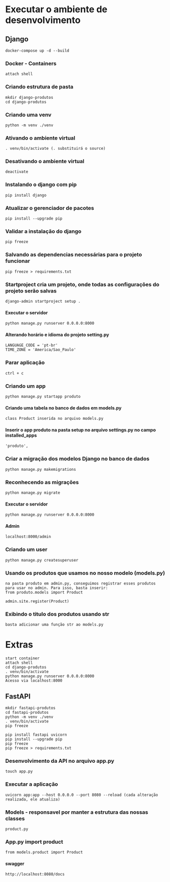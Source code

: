 ﻿# Executar o ambiente de desenvolvimento
## Django
```
docker-compose up -d --build
```

### Docker - Containers
```
attach shell
```

### Criando estrutura de pasta
```
mkdir django-produtos
cd django-produtos
```

### Criando uma venv
```
python -m venv ./venv
```

### Ativando o ambiente virtual
```
. venv/bin/activate (. substituirá o source)
```

### Desativando o ambiente virtual
```
deactivate
```

### Instalando o django com pip
```
pip install django
```

### Atualizar o gerenciador de pacotes
```
pip install --upgrade pip
```

### Validar a instalação do django
```
pip freeze
```

### Salvando as dependencias necessárias para o projeto funcionar
```
pip freeze > requirements.txt
```

### Startproject cria um projeto, onde todas as configurações do projeto serão salvas
```
django-admin startproject setup .
```

#### Executar o servidor 
```
python manage.py runserver 0.0.0.0:8000
```

#### Alterando horário e idioma do projeto setting.py
```
LANGUAGE_CODE = 'pt-br'
TIME_ZONE = 'America/Sao_Paulo'
```

### Parar aplicação
```
ctrl + c
```

### Criando um app
```
python manage.py startapp produto
```

#### Criando uma tabela no banco de dados em models.py
```
class Product inserida no arquivo models.py
```

#### Inserir o app produto na pasta setup no arquivo settings.py no campo installed_apps
```
'produto',
```

### Criar a migração dos modelos Django no banco de dados
```
python manage.py makemigrations
```

### Reconhecendo as migrações
```
python manage.py migrate
```

#### Executar o servidor
```
python manage.py runserver 0.0.0.0:8000
```

#### Admin
```
localhost:8000/admin
```

### Criando um user
```
python manage.py createsuperuser
```

### Usando os produtos que usamos no nosso modelo (models.py)
```
na pasta produto em admin.py, conseguimos registrar esses produtos para usar no admin. Para isso, basta inserir:
from produto.models import Product

admin.site.register(Product)
```


### Exibindo o titulo dos produtos usando str
```
basta adicionar uma função str ao models.py
```

# Extras
```
start container
attach shell
cd django-produtos
. venv/bin/activate
python manage.py runserver 0.0.0.0:8000
Acesso via localhost:8000
```

## FastAPI
```
mkdir fastapi-produtos
cd fastapi-produtos
python -m venv ./venv
. venv/bin/activate
pip freeze

pip install fastapi uvicorn
pip install --upgrade pip
pip freeze
pip freeze > requirements.txt
```

### Desenvolvimento da API no arquivo app.py
```
touch app.py
```

### Executar a aplicação
```
uvicorn app:app --host 0.0.0.0 --port 8080 --reload (cada alteração realizada, ele atualiza)
```

### Models - responsavel por manter a estrutura das nossas classes
```
product.py
```

### App.py import product
```
from models.product import Product
```

#### swagger
```
http://localhost:8080/docs
```